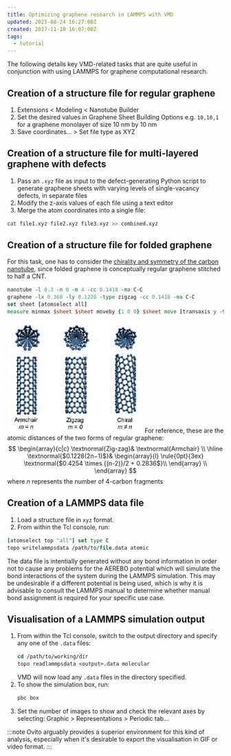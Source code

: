 ```yaml
---
title: Optimizing graphene research in LAMMPS with VMD
updated: 2025-08-24 16:27:00Z
created: 2017-11-10 16:07:00Z
tags:
  - tutorial
---
```


The following details key VMD-related tasks that are quite useful in conjunction with using LAMMPS for graphene computational research.

## Creation of a structure file for regular graphene

1.  Extensions < Modeling < Nanotube Builder
2.  Set the desired values in Graphene Sheet Building Options e.g. `10,10,1` for a graphene monolayer of size 10 nm by 10 nm
3.  Save coordinates... > Set file type as XYZ

## Creation of a structure file for multi-layered graphene with defects

1. Pass an `.xyz` file as input to the defect-generating Python script to generate graphene sheets with varying levels of single-vacancy defects, in separate files
2. Modify the z-axis values of each file using a text editor
3. Merge the atom coordinates into a single file:
```bash
cat file1.xyz file2.xyz file3.xyz >> combined.xyz
```

## Creation of a structure file for folded graphene

For this task, one has to consider the [chirality and symmetry of the carbon nanotube](http://www.photon.t.u-tokyo.ac.jp/~maruyama/kataura/chirality.html), since folded graphene is conceptually regular graphene stitched to half a CNT. 
```tcl
nanotube -l 0.3 -n 0 -m 4 -cc 0.1418 -ma C-C  
graphene -lx 0.368 -ly 0.1228 -type zigzag -cc 0.1418 -ma C-C 
set sheet [atomselect all]  
measure minmax $sheet $sheet moveby {1 0 0} $sheet move [transaxis y -90]
```
![](../../_resources/VMD_0.png)
For reference, these are the atomic distances of the two forms of regular graphene:
$$
\begin{array}{c|c}
\textnormal{Zig-zag}& \textnormal{Armchair} \\
\hline
\textnormal{$0.1228(2n−1)$}& 
\begin{array}{l}  \rule{0pt}{3ex}
\textnormal{$0.4254 \times {(n-2)}/2 + 0.2836$}\\
\end{array} \\
\end{array}
$$
where *n* represents the number of 4-carbon fragments

## Creation of a LAMMPS data file

1. Load a structure file in `xyz` format.
2. From within the Tcl console, run:
```tcl
[atomselect top "all"] set type C
topo writelammpsdata /path/to/file.data atomic
```
The data file is intentially generated without any bond information in order not to cause any problems for the AEREBO potential which will simulate the bond interactions of the system during the LAMMPS simulation. This may be undesirable if a different potential is being used, which is why it is advisable to consult the LAMMPS manual to determine whether manual bond assignment is required for your specific use case.

## Visualisation of a LAMMPS simulation output

1.  From within the Tcl console, switch to the output directory and specify any one of the `.data` files: 
    ```tcl
	cd /path/to/working/dir
	topo readlammpsdata <output>.data molecular
	```
    VMD will now load any `.data` files in the directory specified.
2.  To show the simulation box, run: 
    ```tcl
	pbc box
	```
3.  Set the number of images to show and check the relevant axes by selecting: Graphic > Representations > Periodic tab...

:::note
Ovito arguably provides a superior environment for this kind of analysis, especially when it's desirable to export the visualisation in GIF or video format.
:::